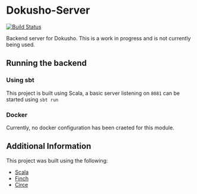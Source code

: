 # Dokusho-Server

[![Build Status](https://travis-matrix-badges.herokuapp.com/repos/RawToast/dokusho/branches/master/2)](https://travis-ci.org/RawToast/dokusho)

Backend server for Dokusho. This is a work in progress and is not currently being used.

## Running the backend

### Using sbt

This project is built using Scala, a basic server listening on `8081` can be started using `sbt run`

### Docker

Currently, no docker configuration has been craeted for this module.

## Additional Information

This project was built using the following:

* [Scala](http://scala-lang.org)
* [Finch](https://finagle.github.io/finch/)
* [Circe](https://circe.github.io/circe/)
